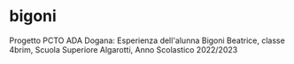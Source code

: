 # bigoni
Progetto PCTO ADA Dogana: Esperienza dell'alunna Bigoni Beatrice, classe 4brim, Scuola Superiore Algarotti, Anno Scolastico 2022/2023
